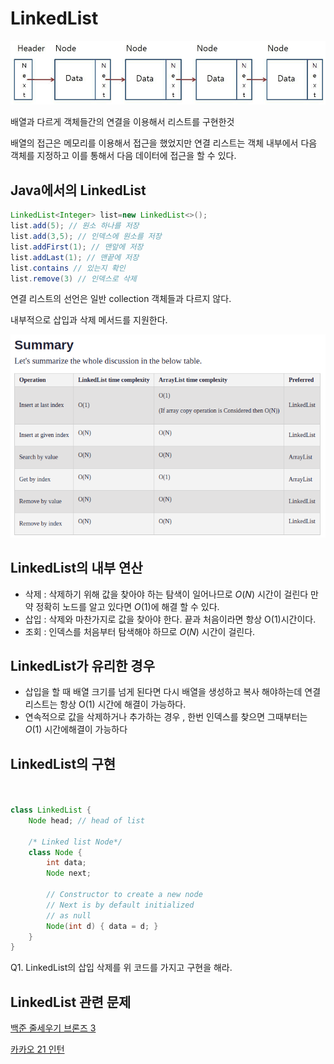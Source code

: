 # LinkedList

![img_3.png](img/img_3.png)

배열과 다르게 객체들간의 연결을 이용해서 리스트를 구현한것

배열의 접근은 메모리를 이용해서 접근을 했었지만 연결 리스트는 객체 내부에서 다음 객체를 지정하고 이를 통해서 다음 데이터에 접근을 할 수 있다.

## Java에서의 LinkedList

```java
LinkedList<Integer> list=new LinkedList<>();
list.add(5); // 원소 하나를 저장
list.add(3,5); // 인덱스에 원소를 저장
list.addFirst(1); // 맨앞에 저장
list.addLast(1); // 맨끝에 저장
list.contains // 있는지 확인
list.remove(3) // 인덱스로 삭제


```
연결 리스트의 선언은 일반 collection 객체들과 다르지 않다.

내부적으로 삽입과 삭제 메서드를 지원한다.

![img_1.png](img/img_1.png)


## LinkedList의 내부 연산

- 삭제 : 삭제하기 위해 값을 찾아야 하는 탐색이 일어나므로 $O(N)$ 시간이 걸린다 만약 정확히 노드를 알고 있다면 $O(1)$에 해결 할 수 있다.
- 삽입 : 삭제와 마찬가지로 값을 찾아야 한다. 끝과 처음이라면 항상 O(1)시간이다.
- 조회 : 인덱스를 처음부터 탐색해야 하므로 $O(N)$ 시간이 걸린다.

## LinkedList가 유리한 경우

- 삽입을 할 때 배열 크기를 넘게 된다면 다시 배열을 생성하고 복사 해야하는데 연결 리스트는 항상 O(1) 시간에 해결이 가능하다.
- 연속적으로 값을 삭제하거나 추가하는 경우 , 한번 인덱스를 찾으면 그때부터는 $O(1)$ 시간에해결이 가능하다


## LinkedList의 구현
```java


class LinkedList {
    Node head; // head of list
 
    /* Linked list Node*/
    class Node {
        int data;
        Node next;
 
        // Constructor to create a new node
        // Next is by default initialized
        // as null
        Node(int d) { data = d; }
    }
}
```

Q1. LinkedList의 삽입 삭제를 위 코드를 가지고 구현을 해라.

## LinkedList 관련 문제

[백준 줄세우기 브론즈 3](https://www.acmicpc.net/problem/2605)

[카카오 21 인턴 ](https://school.programmers.co.kr/learn/courses/30/lessons/81303)
